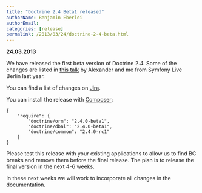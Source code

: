 ```yaml
---
title: "Doctrine 2.4 Beta1 released"
authorName: Benjamin Eberlei
authorEmail:
categories: [release]
permalink: /2013/03/24/doctrine-2-4-beta.html
---
```

**24.03.2013**

We have released the first beta version of Doctrine 2.4. Some of the
changes are listed in [this
talk](https://speakerdeck.com/asm89/what-is-new-in-doctrine) by
Alexander and me from Symfony Live Berlin last year.

You can find a list of changes on
[Jira](https://www.doctrine-project.org/jira/issues/?jql=project%20in%20(DDC%2C%20DBAL%2C%20DCOM)%20AND%20fixVersion%20%3D%20%222.4%22%20AND%20status%20%3D%20Resolved%20ORDER%20BY%20priority%20DESC).

You can install the release with [Composer](https://packagist.org):

    {
        "require": {
            "doctrine/orm": "2.4.0-beta1",
            "doctrine/dbal": "2.4.0-beta1",
            "doctrine/common": "2.4.0-rc1"
        }
    }

Please test this release with your existing applications to allow us to
find BC breaks and remove them before the final release. The plan is to
release the final version in the next 4-6 weeks.

In these next weeks we will work to incorporate all changes in the
documentation.
